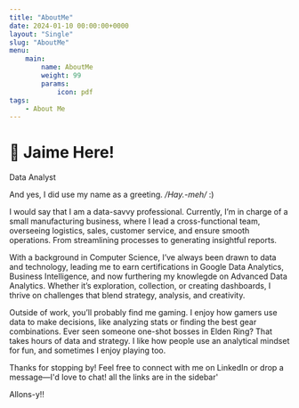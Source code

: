 ```yaml
---
title: "AboutMe"
date: 2024-01-10 00:00:00+0000
layout: "Single"
slug: "AboutMe"
menu:
    main:
        name: AboutMe
        weight: 99
        params: 
            icon: pdf
tags:
    - About Me
---
```


# 👋 Jaime Here!
Data Analyst

And yes, I did use my name as a greeting. */Hay.-meh/* :)

I would say that I am a data-savvy professional. Currently, I’m in charge of a small manufacturing business, where I lead a cross-functional team, overseeing logistics, sales, customer service, and ensure smooth operations. From streamlining processes to generating insightful reports.

With a background in Computer Science, I’ve always been drawn to data and technology, leading me to earn certifications in Google Data Analytics, Business Intelligence, and now furthering my knowlegde on Advanced Data Analytics. Whether it’s exploration, collection, or creating dashboards,  I thrive on challenges that blend strategy, analysis, and creativity.

Outside of work, you’ll probably find me gaming. I enjoy how gamers use data to make decisions, like analyzing stats or finding the best gear combinations. Ever seen someone one-shot bosses in Elden Ring? That takes hours of data and strategy. I like how people use an analytical mindset for fun, and sometimes I enjoy playing too.

Thanks for stopping by! Feel free to connect with me on LinkedIn or drop a message—I'd love to chat!
all the links are in the sidebar'



Allons-y!!

